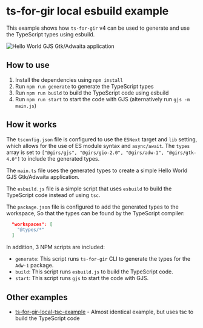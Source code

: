 # ts-for-gir local esbuild example

This example shows how `ts-for-gir` v4 can be used to generate and use the TypeScript types using esbuild.

![Hello World GJS Gtk/Adwaita application](https://github.com/gjsify/ts-for-gir-local-tsc-example/assets/1073989/af49b7b8-48e3-4bb2-b051-03a000caf2ca)


## How to use

1. Install the dependencies using `npm install`
2. Run `npm run generate` to generate the TypeScript types
3. Run `npm run build` to build the TypeScript code using esbuild
4. Run `npm run start` to start the code with GJS (alternatively run `gjs -m main.js`)

## How it works

The `tsconfig.json` file is configured to use the `ESNext` target and `lib` setting, which allows for the use of ES module syntax and `async/await`. The `types` array is set to `["@girs/gjs", "@girs/gio-2.0", "@girs/adw-1", "@girs/gtk-4.0"]` to include the generated types.

The `main.ts` file uses the generated types to create a simple Hello World GJS Gtk/Adwaita application.

The `esbuild.js` file is a simple script that uses `esbuild` to build the TypeScript code instead of using `tsc`.

The `package.json` file is configured to add the generated types to the workspace, So that the types can be found by the TypeScript compiler:

```json
  "workspaces": [
    "@types/*"
  ]
```

In addition, 3 NPM scripts are included:

* `generate`: This script runs `ts-for-gir` CLI to generate the types for the `Adw-1` package.
* `build`: This script runs `esbuild.js` to build the TypeScript code.
* `start`: This script runs `gjs` to start the code with GJS.

## Other examples

* [ts-for-gir-local-tsc-example](https://github.com/gjsify/ts-for-gir-local-tsc-example) - Almost identical example, but uses tsc to build the TypeScript code

